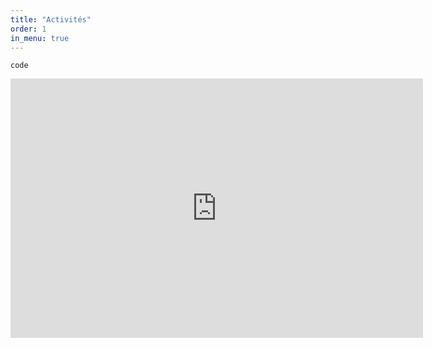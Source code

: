 ```yaml
---
title: "Activités"
order: 1
in_menu: true
---
```

```
code
``` 
<iframe width="660" height="415" src="https://www.youtube.com/embed/-U48AAZo_Cw?si=QdAmfnc2wKznQK7m" title="YouTube video player" frameborder="0" allow="accelerometer; autoplay; clipboard-write; encrypted-media; gyroscope; picture-in-picture; web-share" allowfullscreen></iframe> 